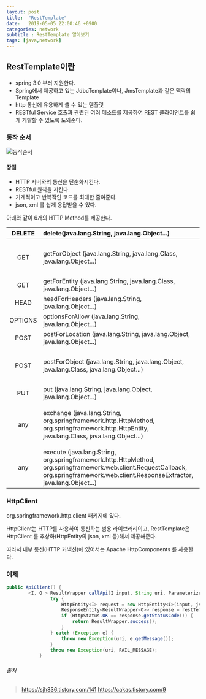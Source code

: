 ```yaml
---
layout: post
title:  "RestTemplate"
date:   2019-05-05 22:00:46 +0900
categories: network
subtitle : RestTemplate 알아보기
tags: [java,network]
---
```

## RestTemplate이란

* spring 3.0 부터 지원한다. 
* Spring에서 제공하고 있는 JdbcTemplate이나, JmsTemplate과 같은 맥락의 Template
* http 통신에 유용하게 쓸 수 있는 템플릿
* RESTful Service 호출과 관련된 여러 메소드를 제공하여 REST 클라이언트를 쉽게 개발할 수 있도록 도와준다.

### 동작 순서

![동작순서](1.png)

#### 장점

* HTTP 서버와의 통신을 단순화시킨다.
* RESTful 원칙을 지킨다.
* 기계적이고 반복적인 코드를 최대한 줄여준다.
* json, xml 를 쉽게 응답받을 수 있다. 

아래와 같이 6개의 HTTP Method를 제공한다.

| DELETE | delete(java.lang.String, java.lang.Object...) | |
|:--------:|:--------|:--------|
| GET |  getForObject (java.lang.String, java.lang.Class, java.lang.Object...) | get 요청을 보내고 ResponseEntity로 반환받음 |
| GET | getForEntity (java.lang.String, java.lang.Class, java.lang.Object...) |  |
| HEAD |  headForHeaders (java.lang.String, java.lang.Object...) |  |
| OPTIONS | optionsForAllow (java.lang.String, java.lang.Object...) |  |
| POST | postForLocation (java.lang.String, java.lang.Object, java.lang.Object...) |  |
| POST | postForObject (java.lang.String, java.lang.Object, java.lang.Class, java.lang.Object...) | post 요청을 보내고 ResponseEntity로 반환받음 |
| PUT | put (java.lang.String, java.lang.Object, java.lang.Object...) |  |
| any | exchange (java.lang.String, org.springframework.http.HttpMethod, org.springframework.http.HttpEntity, java.lang.Class, java.lang.Object...) | 헤더세팅해서 HTTP Method로 요청보내고 ResponseEntity로 반환받음 |
| any | execute (java.lang.String, org.springframework.http.HttpMethod, org.springframework.web.client.RequestCallback, org.springframework.web.client.ResponseExtractor, java.lang.Object...) |  |

### HttpClient

org.springframework.http.client 패키지에 있다. 

HttpClient는 HTTP를 사용하여 통신하는 범용 라이브러리이고, RestTemplate은 HttpClient 를 추상화(HttpEntity의 json, xml 등)해서 제공해준다. 

따라서 내부 통신(HTTP 커넥션)에 있어서는 Apache HttpComponents 를 사용한다. 


### 예제

```java
public ApiClient() {     
        <I, O > ResultWrapper callApi(I input, String uri, ParameterizedTypeReference < ResultWrapper < O >> outputType) {
                try {
                    HttpEntity<I> request = new HttpEntity<I>(input, jsonHeaders);         
                    ResponseEntity<ResultWrapper<O>> response = restTemplate.exchange(membershipUrl + uri, method, request, outputType);
                    if (HttpStatus.OK == response.getStatusCode()) {
                        return ResultWrapper.success();
                    }
                } catch (Exception e) {
                    throw new Exception(uri, e.getMessage());
                }
                throw new Exception(uri, FAIL_MESSAGE);
            }
```

###### 출처
> https://sjh836.tistory.com/141
> https://cakas.tistory.com/9

